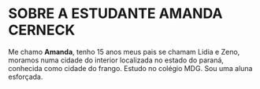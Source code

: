 <h1>SOBRE A ESTUDANTE AMANDA CERNECK</h1>

Me chamo <strong>Amanda</strong>, tenho 15 anos meus pais se chamam Lidia e Zeno, moramos numa cidade do interior localizada no estado do paraná, conhecida como cidade do frango.
Estudo no colégio MDG. Sou uma aluna esforçada.
